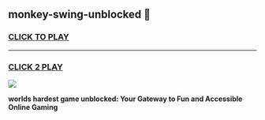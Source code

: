 
## monkey-swing-unblocked 👋
<h3>
<a href="https://premium.freeplayer.one?title=monkey-swing-unblocked&ref=14F">CLICK TO PLAY</a></h3>
<hr>

<h3>
<a href="https://premium.freeplayer.one?title=monkey-swing-unblocked&ref=14F">CLICK 2 PLAY</a>
  
</h3>

<a href="https://premium.freeplayer.one?title=monkey-swing-unblocked&ref=12F/"><img src="https://clearcache.store/games.png"></a>


**worlds hardest game unblocked: Your Gateway to Fun and Accessible Online Gaming**

